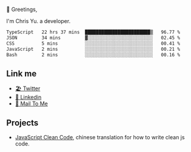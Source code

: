 👋 Greetings, 

I'm Chris Yu. a developer. 


<!--START_SECTION:waka-->

```txt
TypeScript   22 hrs 37 mins  ████████████████████████▒   96.77 %
JSON         34 mins         ▓░░░░░░░░░░░░░░░░░░░░░░░░   02.45 %
CSS          5 mins          ░░░░░░░░░░░░░░░░░░░░░░░░░   00.41 %
JavaScript   2 mins          ░░░░░░░░░░░░░░░░░░░░░░░░░   00.21 %
Bash         2 mins          ░░░░░░░░░░░░░░░░░░░░░░░░░   00.16 %
```

<!--END_SECTION:waka-->

## Link me

- [🏖️ Twitter](https://twitter.com/yuetong3yu)
- [🧳 Linkedin](https://www.linkedin.com/in/yuetong3yu)
- [📧 Mail To Me](mailto:yuetong3yu@gmail.com)


## Projects 

- [JavaScript Clean Code](https://js-clean-code-cn.vercel.app/), chinese translation for how to write clean js code.
